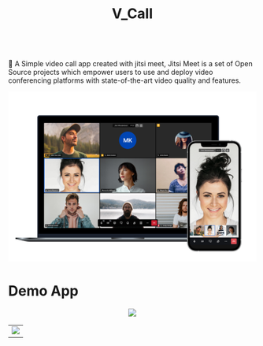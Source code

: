 # <p align="center">V_Call</p>

<br>
<br>

📰 A Simple video call app created with jitsi meet, Jitsi Meet is a set of Open Source projects which empower users to use and deploy
video conferencing platforms with state-of-the-art video quality and features.

<p align="center">
<img src="https://raw.githubusercontent.com/jitsi/jitsi-meet/master/readme-img1.png" width="900" />
</p>

# Demo App

<p align="center">
  <a href="https://github.com/gauravr397/V_call/releases/download/1.0/v_call.apk)">
    <img src="https://www.inspirefm.org/wp-content/uploads/button-apk.png" height="80">
  </a>
</p>

<table style="width:100%" align="center">
  <tr>
    <td><img src="https://user-images.githubusercontent.com/57338455/169649036-8d14e81a-c015-427d-a2bd-ab5bd9e151b7.gif"/></td>
  </tr>
</table>
